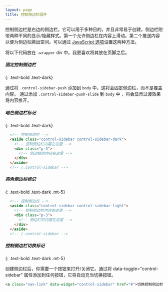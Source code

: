 ```yaml
---
layout: page
title: 控制侧边栏组件
---
```


控制侧边栏是右边的侧边栏。它可以用于多种目的，并且非常易于创建。侧边栏附带两种不同的显示/隐藏样式。第一个允许侧边栏在内容上滑动。第二个推送内容以便为侧边栏腾出空间。可以通过 [JavaScript 选项](/AdminLTE/AdminLTE-3.x/docs/javascript/control-sidebar.html)设置这两种方法。 

将以下代码放在 `.wrapper` div 中。我更喜欢将其放在页脚之后。

##### 固定控制侧边栏
{: .text-bold .text-dark}

通过将 `.control-sidebar-push` 添加到 `body` 中，这将会固定侧边栏，而不是覆盖内容。
通过添加 `.control-sidebar-push-slide` 到 `body` 中 ，将会显示过渡效果将内容推开。

##### 暗色侧边栏标记
{: .text-bold .text-dark}

```html
  <!-- 控制侧边栏 -->
  <aside class="control-sidebar control-sidebar-dark">
    <!-- 控制侧边栏内容在这里 -->
    <div class="p-3">
      <!-- 侧边栏的内容在这里 -->
    </div>
  </aside>
  <!-- /.control-sidebar -->
```

##### 亮色侧边栏标记
{: .text-bold .text-dark .mt-5}

```html
  <!-- 控制侧边栏 -->
  <aside class="control-sidebar control-sidebar-light">
    <!-- 控制侧边栏内容在这里 -->
    <div class="p-3">
      <!-- 侧边栏的内容在这里 -->
    </div>
  </aside>
  <!-- /.control-sidebar -->
```

##### 控制侧边栏切换标记
{: .text-bold .text-dark .mt-5}

创建侧边栏后，你需要一个按钮来打开/关闭它。通过将 data-toggle="control-sidebar" 属性添加到任何按钮，它将自动充当切换按钮。 

```html
<a class="nav-link" data-widget="control-sidebar" href="#">切换控制侧边栏</a>
```
